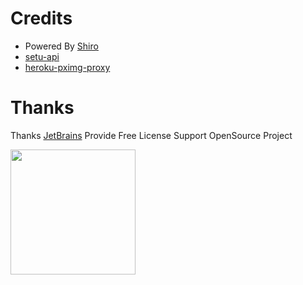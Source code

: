 # Credits

* Powered By [Shiro](https://github.com/MisakaTAT/Shiro)
* [setu-api](https://api.lolicon.app/#/setu)
* [heroku-pximg-proxy](https://github.com/Tsuk1ko/heroku-pximg-proxy)

# Thanks

Thanks [JetBrains](https://www.jetbrains.com/?from=mirai) Provide Free License Support OpenSource Project

[<img src="https://mikuac.com/images/jetbrains-variant-3.png" width="200"/>](https://www.jetbrains.com/?from=mirai)